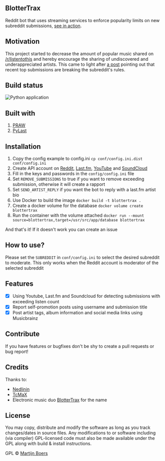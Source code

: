 
## BlotterTrax 
Reddit bot that uses streaming services to enforce popularity limits on new subreddit submissions, [see in action](https://www.reddit.com/user/SoulEnhancer/comments/).
  
## Motivation  
This project started to decrease the amount of popular music shared on [/r/listentothis](https://www.reddit.com/r/listentothis) and hereby encourage the sharing of undiscovered and underappreciated artists. This came to light after [a post](https://www.reddit.com/r/listentothis/comments/ensc7g/discussion_this_subreddit_has_a_major_popularity/) pointing out that recent top submissions are breaking the subreddit's rules.
  
## Build status  

![Python application](https://github.com/martijnboers/BlotterTrax/workflows/Python%20application/badge.svg)

  
## Built with  
 1. [PRAW](https://praw.readthedocs.io/en/latest/)
 2. [PyLast](https://github.com/pylast/pylast)  
  
  
## Installation
 1. Copy the config example to config.ini
 `cp conf/config.ini.dist conf/config.ini`
 2. Create API account on [Reddit](https://www.reddit.com/dev/api/), [Last.fm](https://www.last.fm/api/), [YouTube](https://developers.google.com/youtube/v3/getting-started) and [SoundCloud](https://developers.soundcloud.com/)
 3. Fill in the keys and passwords in the `config/config.ini` file
 4. Set `REMOVE_SUBMISSIONS` to true if you want to remove exceeding submission, otherwise it will create a rapport
 5. Set `SEND_ARTIST_REPLY` if you want the bot to reply with a last.fm artist bio
 6. Use Docker to build the image
 `docker build -t blottertrax .`
 7. Create a docker volume for the database
 `docker volume create blottertrax`
 8. Run the container with the volume attached
 `docker run --mount source=blottertrax,target=/usr/src/app/database blottertrax`

And that's it! If it doesn't work you can create an issue
  
## How to use?  
Please set the `SUBREDDIT` in `conf/config.ini` to select the desired subreddit to moderate. This only works when the Reddit account is moderator of the selected subreddit

## Features
- [x] Using Youtube, Last.fm and Soundcloud for detecting submissions with exceeding listen count
- [x] Report self-promotion posts using username and submission title
- [x] Post artist tags, album information and social media links using Musicbrainz

## Contribute  
  
If you have features or bugfixes don't be shy to create a pull requests or bug report!
  
## Credits  

Thanks to:
  - [Nedlinin](https://github.com/Nedlinin)
  - [TcMaX](https://github.com/TcMaX)
  - Electronic music duo [BlotterTrax](https://www.discogs.com/artist/5340327-Blotter-Trax) for the name
  
## License  
You may copy, distribute and modify the software as long as you track changes/dates in source files. Any modifications to or software including (via compiler) GPL-licensed code must also be made available under the GPL along with build & install instructions.
  
GPL © [Martijn Boers](https://github.com/martijnboers)
